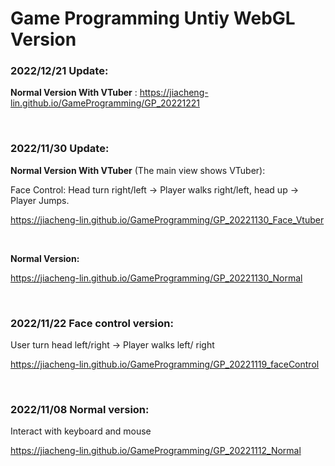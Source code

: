 # Game Programming Untiy WebGL Version

### **2022/12/21 Update:**

**Normal Version With VTuber** :
https://jiacheng-lin.github.io/GameProgramming/GP_20221221

<br>

### **2022/11/30 Update:**

**Normal Version With VTuber** (The main view shows VTuber):

Face Control: Head turn right/left -> Player walks right/left, head up -> Player Jumps.

https://jiacheng-lin.github.io/GameProgramming/GP_20221130_Face_Vtuber

<br>

**Normal Version:** 

https://jiacheng-lin.github.io/GameProgramming/GP_20221130_Normal



<br>

### **2022/11/22 Face control version:** 

User turn head left/right -> Player walks left/ right 

https://jiacheng-lin.github.io/GameProgramming/GP_20221119_faceControl

<br>

### **2022/11/08 Normal version:** 

Interact with keyboard and mouse

https://jiacheng-lin.github.io/GameProgramming/GP_20221112_Normal

